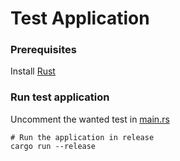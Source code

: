 # Test Application

### Prerequisites

Install [Rust](https://www.rust-lang.org/tools/install)


### Run test application

Uncomment the wanted test in [main.rs](./src/main.rs)

```shell
# Run the application in release
cargo run --release
```
